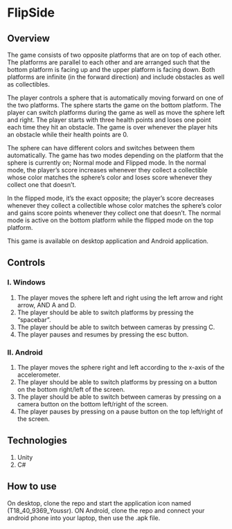 # FlipSide
## Overview
The game consists of two opposite platforms that are on top of each other. The platforms are parallel to each other and
are arranged such that the bottom platform is facing up and the upper platform is facing down.
Both platforms are infinite (in the forward direction) and include obstacles as well as collectibles.

The player controls a sphere that is automatically moving forward on one of the two platforms.
The sphere starts the game on the bottom platform. The player can switch platforms during the
game as well as move the sphere left and right. The player starts with three health points and
loses one point each time they hit an obstacle. The game is over whenever the player hits an
obstacle while their health points are 0.

The sphere can have different colors and switches between them automatically. The game has
two modes depending on the platform that the sphere is currently on; Normal mode and Flipped
mode. In the normal mode, the player’s score increases whenever they collect a collectible
whose color matches the sphere’s color and loses score whenever they collect one that doesn’t.

In the flipped mode, it’s the exact opposite; the player’s score decreases whenever they collect
a collectible whose color matches the sphere’s color and gains score points whenever they
collect one that doesn’t. The normal mode is active on the bottom platform while the flipped
mode on the top platform.

This game is available on desktop application and Android application.

## Controls
### I. Windows
1) The player moves the sphere left and right using the left arrow and right arrow,
AND A and D.
2) The player should be able to switch platforms by pressing the “spacebar”.
3) The player should be able to switch between cameras by pressing C.
4) The player pauses and resumes by pressing the esc button.
### II. Android
1) The player moves the sphere right and left according to the x-axis of the
accelerometer.
2) The player should be able to switch platforms by pressing on a button on the
bottom right/left of the screen.
3) The player should be able to switch between cameras by pressing on a camera
button on the bottom left/right of the screen.
4) The player pauses by pressing on a pause button on the top left/right of the
screen.

## Technologies
1) Unity
2) C#

## How to use
On desktop, clone the repo and start the application icon named (T18_40_9369_Youssr).
ON Android, clone the repo and connect your android phone into your laptop, then use the .apk file.
